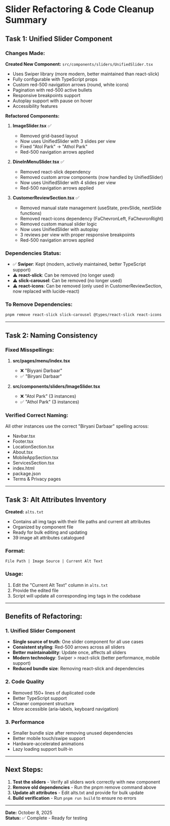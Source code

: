 # Slider Refactoring & Code Cleanup Summary

## Task 1: Unified Slider Component

### Changes Made:

**Created New Component:** `src/components/sliders/UnifiedSlider.tsx`

- Uses Swiper library (more modern, better maintained than react-slick)
- Fully configurable with TypeScript props
- Custom red-500 navigation arrows (round, white icons)
- Pagination with red-500 active bullets
- Responsive breakpoints support
- Autoplay support with pause on hover
- Accessibility features

**Refactored Components:**

1. **ImageSlider.tsx** ✅

   - Removed grid-based layout
   - Now uses UnifiedSlider with 3 slides per view
   - Fixed "Atol Park" → "Athol Park"
   - Red-500 navigation arrows applied

2. **DineInMenuSlider.tsx** ✅

   - Removed react-slick dependency
   - Removed custom arrow components (now handled by UnifiedSlider)
   - Now uses UnifiedSlider with 4 slides per view
   - Red-500 navigation arrows applied

3. **CustomerReviewSection.tsx** ✅
   - Removed manual state management (useState, prevSlide, nextSlide functions)
   - Removed react-icons dependency (FaChevronLeft, FaChevronRight)
   - Removed custom manual slider logic
   - Now uses UnifiedSlider with autoplay
   - 3 reviews per view with proper responsive breakpoints
   - Red-500 navigation arrows applied

### Dependencies Status:

- ✅ **Swiper**: Kept (modern, actively maintained, better TypeScript support)
- ⚠️ **react-slick**: Can be removed (no longer used)
- ⚠️ **slick-carousel**: Can be removed (no longer used)
- ⚠️ **react-icons**: Can be removed (only used in CustomerReviewSection, now replaced with lucide-react)

### To Remove Dependencies:

```bash
pnpm remove react-slick slick-carousel @types/react-slick react-icons
```

---

## Task 2: Naming Consistency

### Fixed Misspellings:

1. **src/pages/menu/index.tsx**

   - ❌ "Biyyani Darbaar"
   - ✅ "Biryani Darbaar"

2. **src/components/sliders/ImageSlider.tsx**
   - ❌ "Atol Park" (3 instances)
   - ✅ "Athol Park" (3 instances)

### Verified Correct Naming:

All other instances use the correct "Biryani Darbaar" spelling across:

- Navbar.tsx
- Footer.tsx
- LocationSection.tsx
- About.tsx
- MobileAppSection.tsx
- ServicesSection.tsx
- index.html
- package.json
- Terms & Privacy pages

---

## Task 3: Alt Attributes Inventory

**Created:** `alts.txt`

- Contains all img tags with their file paths and current alt attributes
- Organized by component file
- Ready for bulk editing and updating
- 39 image alt attributes catalogued

### Format:

```
File Path | Image Source | Current Alt Text
```

### Usage:

1. Edit the "Current Alt Text" column in `alts.txt`
2. Provide the edited file
3. Script will update all corresponding img tags in the codebase

---

## Benefits of Refactoring:

### 1. Unified Slider Component

- **Single source of truth**: One slider component for all use cases
- **Consistent styling**: Red-500 arrows across all sliders
- **Better maintainability**: Update once, affects all sliders
- **Modern technology**: Swiper > react-slick (better performance, mobile support)
- **Reduced bundle size**: Removing react-slick and dependencies

### 2. Code Quality

- Removed 150+ lines of duplicated code
- Better TypeScript support
- Cleaner component structure
- More accessible (aria-labels, keyboard navigation)

### 3. Performance

- Smaller bundle size after removing unused dependencies
- Better mobile touch/swipe support
- Hardware-accelerated animations
- Lazy loading support built-in

---

## Next Steps:

1. **Test the sliders** - Verify all sliders work correctly with new component
2. **Remove old dependencies** - Run the pnpm remove command above
3. **Update alt attributes** - Edit alts.txt and provide for bulk update
4. **Build verification** - Run `pnpm run build` to ensure no errors

---

**Date:** October 8, 2025  
**Status:** ✅ Complete - Ready for testing
